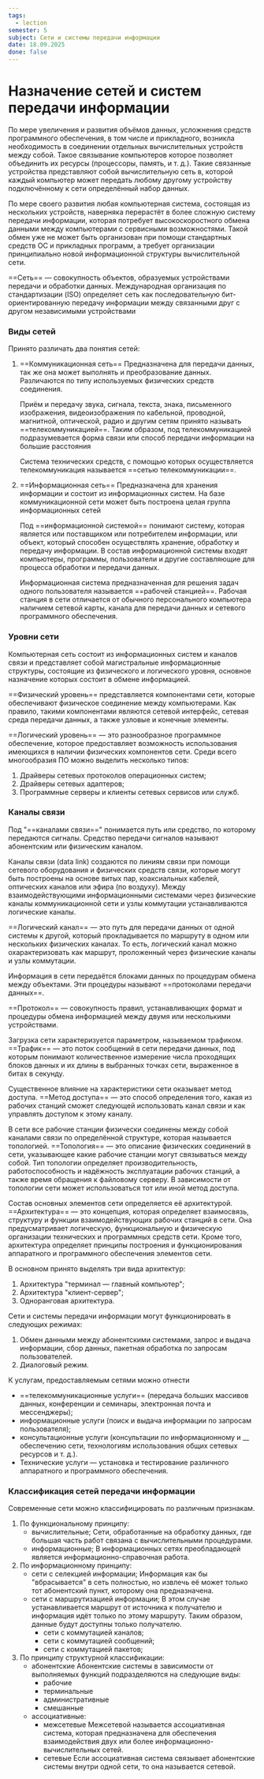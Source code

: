 ```yaml
---
tags:
  - lection
semester: 5
subject: Сети и системы передачи информации
date: 18.09.2025
done: false
---
```

# Назначение сетей и систем передачи информации

По мере увеличения и развития объёмов данных, усложнения средств программного обеспечения, в том числе и прикладного, возникла необходимость в соединении отдельных вычислительных устройств между собой. Такое связывание компьютеров которое позволяет объединить их ресурсы (процессоры, память, и т. д.). Такие связанные устройства представляют собой вычислительную сеть в, которой каждый компьютер может передать любому другому устройству подключённому к сети определённый набор данных.

По мере своего развития любая компьютерная система, состоящая из нескольких устройств, наверняка перерастёт в более сложную систему передачи информации, которая потребует высокоскоростного обмена данными между компьютерами с сервисными возможностями. Такой обмен уже не может быть организован при помощи стандартных средств ОС и прикладных программ, а требует организации принципиально новой информационной структуры вычислительной сети.

==Сеть== — совокупность объектов, образуемых устройствами передачи и обработки данных. Международная организация по стандартизации (ISO) определяет сеть как последовательную бит-ориентированную передачу информации между связанными друг с другом независимыми устройствами

### Виды сетей

Принято различать два понятия сетей:

1. ==Коммуникационная сеть==
	Предназначена для передачи данных, так же она может выполнять и преобразование данных. Различаются по типу используемых физических средств соединения.
	  
	Приём и передачу звука, сигнала, текста, знака, письменного изображения, видеоизображения по кабельной, проводной, магнитной, оптической, радио и другим сетям принято называть ==телекоммуникацией==. Таким образом, под телекоммуникацией подразумевается форма связи или способ передачи информации на большие расстояния
	  
	Система технических средств, с помощью которых осуществляется телекоммуникация называется ==сетью телекоммуникации==.
	
2. ==Информационная сеть==
	Предназначена для хранения информации и состоит из информационных систем. На базе коммуникационной сети может быть построена целая группа информационных сетей
	  
	Под ==информационной системой== понимают систему, которая является или поставщиком или потребителем информации, или объект, который способен осуществлять хранение, обработку и передачу информации. В состав информационной системы входят компьютеры, программы, пользователи и другие составляющие для процесса обработки и передачи данных.
	  
	Информационная система предназначенная для решения задач одного пользователя называется ==рабочей станцией==. Рабочая станция в сети отличается от обычного персонального компьютера наличием сетевой карты, канала для передачи данных и сетевого программного обеспечения.

### Уровни сети

Компьютерная сеть состоит из информационных систем и каналов связи и представляет собой магистральные информационные структуры, состоящие из физического и логического уровня, основное назначение которых состоит в обмене информацией.

==Физический уровень== представляется компонентами сети, которые обеспечивают физическое соединение между компьютерами. Как правило, такими компонентами являются сетевой интерфейс, сетевая среда передачи данных, а также узловые и конечные элементы.

==Логический уровень== — это разнообразное программное обеспечение, которое предоставляет возможность использования имеющихся в наличии физических компонентов сети. Среди всего многообразия ПО можно выделить несколько типов:

1. Драйверы сетевых протоколов операционных систем;
2. Драйверы сетевых адаптеров;
3. Программные серверы и клиенты сетевых сервисов или служб.

### Каналы связи

Под "==каналами связи==" понимается путь или средство, по которому передаются сигналы. Средство передачи сигналов называют абонентским или физическим каналом.

Каналы связи (data link) создаются по линиям связи при помощи сетевого оборудования и физических средств связи, которые могут быть построены на основе витых пар, коаксиальных кабелей, оптических каналов или эфира (по воздуху). Между взаимодействующими информационными системами через физические каналы коммуникационной сети и узлы коммутации устанавливаются логические каналы.

==Логический канал== — это путь для передачи данных от одной системы к другой, который прокладывается по маршруту в одном или нескольких физических каналах. То есть, логический канал можно охарактеризовать как маршрут, проложенный через физические каналы и узлы коммутации.

Информация в сети передаётся блоками данных по процедурам обмена между объектами. Эти процедуры называют ==протоколами передачи данных==.

==Протокол== — совокупность правил, устанавливающих формат и процедуры обмена информацией между двумя или несколькими устройствами.

Загрузка сети характеризуется параметром, называемом трафиком. ==Трафик== — это поток сообщений в сети передачи данных, под которым понимают количественное измерение числа проходящих блоков данных и их длины в выбранных точках сети, выраженное в битах в секунду.

Существенное влияние на характеристики сети оказывает метод доступа. ==Метод доступа== — это способ определения того, какая из рабочих станций сможет следующей использовать канал связи и как управлять доступом к этому каналу.

В сети все рабочие станции физически соединены между собой каналами связи по определённой структуре, которая называется топологией. ==Топология== — это описание физических соединений в сети, указывающее какие рабочие станции могут связываться между собой. Тип топологии определяет производительность, работоспособность и надёжность эксплуатации рабочих станций, а также время обращения к файловому серверу. В зависимости от топологии сети может использоваться тот или иной метод доступа.

Состав основных элементов сети определяется её архитектурой. ==Архитектура== — это концепция, которая определяет взаимосвязь, структуру и функции взаимодействующих рабочих станций в сети. Она предусматривает логическую, функциональную и физическую организации технических и программных средств сети. Кроме того, архитектура определяет принципы построения и функционирования аппаратного и программного обеспечения элементов сети.

В основном принято выделять три вида архитектур:

1. Архитектура "терминал — главный компьютер";
2. Архитектура "клиент-сервер";
3. Одноранговая архитектура.

Сети  и системы передачи информации могут функционировать в следующих режимах:

1. Обмен данными между абонентскими системами, запрос и выдача информации, сбор данных, пакетная обработка по запросам пользователей.
2. Диалоговый режим.

К услугам, предоставляемым сетями можно отнести
- ==телекоммуникационные услуги== (передача больших массивов данных, конференции и семинары, электронная почта и мессенджеры);
- информационные услуги (поиск и выдача информации по запросам пользователя);
- консультационные услуги (консультации по информационному и __ обеспечению сети, технологиям использования общих сетевых ресурсов и т. д.). 
- Технические услуги — установка и тестирование различного аппаратного и программного обеспечения.

### Классификация сетей передачи информации

Современные сети можно классифицировать по различным признакам.

1. По функциональному принципу:
	- вычислительные;
		Сети, обработанные на обработку данных, где большая часть работ связана с вычислительными процедурами.
	- информационные;
		В информационных сетях преобладающей является информационно-справочная работа.
2. По информационному принципу:
	- сети с селекцией информации;
		Информация как бы "вбрасывается" в сеть полностью, но извлечь её может только тот абонентский пункт, которому она предназначена.
	- сети с маршрутизацией информации;
		В этом случае устанавливается маршрут от источника к получателю и информация идёт только по этому маршруту. Таким образом, данные будут доступны только получателю.
		- сети с коммутацией каналов;
		- сети с коммутацией сообщений;
		- сети с коммутацией пакетов;
3. По принципу структурной классификации:
	- абонентские
		Абонентские системы в зависимости от выполняемых функций подразделяются на следующие виды:
		- рабочие
		- терминальные
		- административные
		- смешанные
	- ассоциативные:
		- межсетевые
			Межсетевой называется ассоциативная система, которая предназначена для обеспечения взаимодействия двух или более информационно-вычислительных сетей.
		- сетевые
			Если ассоциативная система связывает абонентские системы внутри одной сети, то она называется сетевой.